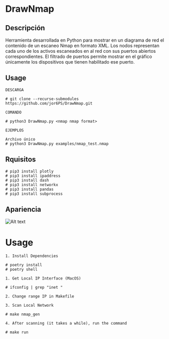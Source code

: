 # **DrawNmap**

## Descripción

Herramienta desarrollada en Python para mostrar en un diagrama de red el contenido de un escaneo Nmap en formato XML. Los nodos representan cada uno de los activos escaneados en al red con sus puertos abiertos correspondientes. El filtrado de puertos permite mostrar en el gráfico únicamente los dispositivos que tienen habilitado ese puerto.

## Usage

```console
DESCARGA

# git clone --recurse-submodules https://github.com/jor6PS/DrawNmap.git

COMANDO

# python3 DrawNmap.py <nmap nmap format>

EJEMPLOS

Archivo único
# python3 DrawNmap.py examples/nmap_test.nmap

```

## Rquisitos

```console
# pip3 install plotly
# pip3 install ipaddress
# pip3 install dash
# pip3 install networkx
# pip3 install pandas
# pip3 install subprocess
```

## Apariencia

![Alt text](https://github.com/jor6PS/DrawNmap/blob/main/Screenshots/drawnmap_vid.gif?raw=true "Estado actual")

# Usage

```
1. Install Dependencies

# poetry install
# poetry shell

1. Get Local IP Interface (MacOS)

# ifconfig | grep "inet "

2. Change range IP in Makefile

3. Scan Local Network

# make nmap_gen

4. After scanning (it takes a while), run the command

# make run
```
